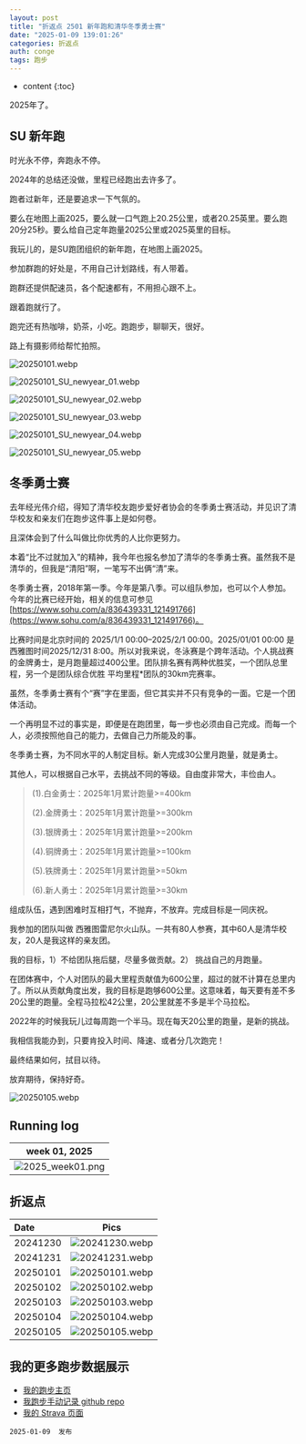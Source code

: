 ```yaml
---
layout: post
title: "折返点 2501 新年跑和清华冬季勇士赛"
date: "2025-01-09 139:01:26"
categories: 折返点 
auth: conge
tags: 跑步
---
```

* content
{:toc}

2025年了。




## SU 新年跑

时光永不停，奔跑永不停。

2024年的总结还没做，里程已经跑出去许多了。

跑者过新年，还是要追求一下气氛的。

要么在地图上画2025，要么就一口气跑上20.25公里，或者20.25英里。要么跑20分25秒。要么给自己定年跑量2025公里或2025英里的目标。

我玩儿的，是SU跑团组织的新年跑，在地图上画2025。

参加群跑的好处是，不用自己计划路线，有人带着。

跑群还提供配速员，各个配速都有，不用担心跟不上。

跟着跑就行了。

跑完还有热咖啡，奶茶，小吃。跑跑步，聊聊天，很好。

路上有摄影师给帮忙拍照。

![20250101.webp](https://s2.loli.net/2025/01/10/1rzjUFqAtSXZ7Kd.webp)

![20250101_SU_newyear_01.webp](https://s2.loli.net/2025/01/10/zOtfSJs2Rxi79ok.webp)

![20250101_SU_newyear_02.webp](https://s2.loli.net/2025/01/10/HIqptJNEhP1bYGl.webp)

![20250101_SU_newyear_03.webp](https://s2.loli.net/2025/01/10/mpMizvEJewUI8Rc.webp)

![20250101_SU_newyear_04.webp](https://s2.loli.net/2025/01/10/yhFrOUP24bdQL5N.webp)

![20250101_SU_newyear_05.webp](https://s2.loli.net/2025/01/10/VqXUfraG4jx3Y9m.webp)


## 冬季勇士赛

去年经光伟介绍，得知了清华校友跑步爱好者协会的冬季勇士赛活动，并见识了清华校友和亲友们在跑步这件事上是如何卷。

且深体会到了什么叫做比你优秀的人比你更努力。

本着“比不过就加入”的精神，我今年也报名参加了清华的冬季勇士赛。虽然我不是清华的，但我是“清阳”啊，一笔写不出俩“清”来。

冬季勇士赛，2018年第一季。今年是第八季。可以组队参加，也可以个人参加。今年的比赛已经开始，相关的信息可参见 [https://www.sohu.com/a/836439331_121491766](https://www.sohu.com/a/836439331_121491766)。

比赛时间是北京时间的 2025/1/1 00:00–2025/2/1 00:00。2025/01/01 00:00 是西雅图时间2025/12/31 8:00。所以对我来说，冬泳赛是个跨年活动。个人挑战赛的金牌勇士，是月跑量超过400公里。团队排名赛有两种优胜奖，一个团队总里程，另一个是团队综合优胜 平均里程*团队的30km完赛率。

虽然，冬季勇士赛有个“赛”字在里面，但它其实并不只有竞争的一面。它是一个团体活动。

一个再明显不过的事实是，即便是在跑团里，每一步也必须由自己完成。而每一个人，必须按照他自己的能力，去做自己力所能及的事。

冬季勇士赛，为不同水平的人制定目标。新人完成30公里月跑量，就是勇士。

其他人，可以根据自己水平，去挑战不同的等级。自由度非常大，丰俭由人。

> (1).白金勇士：2025年1月累计跑量>=400km
> 
> (2).金牌勇士：2025年1月累计跑量>=300km
> 
> (3).银牌勇士：2025年1月累计跑量>=200km
> 
> (4).铜牌勇士：2025年1月累计跑量>=100km
> 
> (5).铁牌勇士：2025年1月累计跑量>=50km
> 
> (6).新人勇士：2025年1月累计跑量>=30km

组成队伍，遇到困难时互相打气，不抛弃，不放弃。完成目标是一同庆祝。

我参加的团队叫做 西雅图雷尼尔火山队。一共有80人参赛，其中60人是清华校友，20人是我这样的亲友团。

我的目标，1）不给团队拖后腿，尽量多做贡献。2） 挑战自己的月跑量。

在团体赛中，个人对团队的最大里程贡献值为600公里，超过的就不计算在总里内了。所以从贡献角度出发，我的目标是跑够600公里。这意味着，每天要有差不多20公里的跑量。全程马拉松42公里，20公里就差不多是半个马拉松。

2022年的时候我玩儿过每周跑一个半马。现在每天20公里的跑量，是新的挑战。

我相信我能办到，只要肯投入时间、降速、或者分几次跑完！

最终结果如何，拭目以待。

放弃期待，保持好奇。

![20250105.webp](https://s2.loli.net/2025/01/10/69Yow1pqtMjlf5v.webp)

## Running log

| week 01, 2025 |
| :-----------: |
| ![2025_week01.png](https://s2.loli.net/2025/01/10/axMh8fcL1wNW3Ir.png) |

## 折返点

| Date     | Pics  |
| :------- | :-------------------------------------------------------------------: |
| 20241230 | ![20241230.webp](https://s2.loli.net/2025/01/10/agPpF7AVqwtehNb.webp) |
| 20241231 | ![20241231.webp](https://s2.loli.net/2025/01/10/LvPZqgXnyNs3jA4.webp) |
| 20250101 | ![20250101.webp](https://s2.loli.net/2025/01/10/1rzjUFqAtSXZ7Kd.webp) |
| 20250102 | ![20250102.webp](https://s2.loli.net/2025/01/10/KP6TuCQXyfWJq2g.webp) |
| 20250103 | ![20250103.webp](https://s2.loli.net/2025/01/10/vHleQoq6w1aM2xt.webp) |
| 20250104 | ![20250104.webp](https://s2.loli.net/2025/01/10/TroLgjGQNiRPHae.webp) |
| 20250105 | ![20250105.webp](https://s2.loli.net/2025/01/10/69Yow1pqtMjlf5v.webp) |  

## 我的更多跑步数据展示

* [我的跑步主页](https://conge.livingwithfcs.org/running_page/)
* [我跑步手动记录 github repo](https://github.com/conge/RunningStreak)
* [我的 Strava 页面](https://www.strava.com/athletes/57680242)

```
2025-01-09  发布
```
